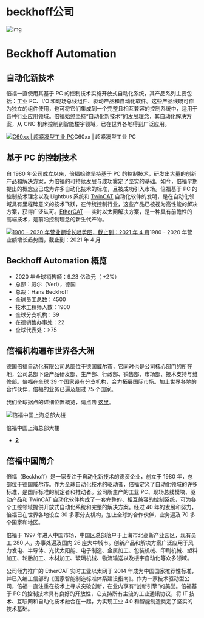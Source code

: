 #  beckhoff公司



![img](https://www.beckhoff.com.cn/media/bilder/buehnen/component_overview.jpg)



# Beckhoff Automation





## 自动化新技术

倍福一直使用其基于 PC 的控制技术实施开放式自动化系统，其产品系列主要包括：工业 PC、I/O 和现场总线组件、驱动产品和自动化软件。这些产品线既可作为独立的组件使用，也可将它们集成到一个完整且相互兼容的控制系统中，适用于各种行业应用领域。倍福始终坚持“自动化新技术”的发展理念，其自动化解决方案，从 CNC 机床控制到智能楼宇领域，已在世界各地得到广泛应用。



[![C60xx | 超紧凑型工业 PC ](https://www.beckhoff.com.cn/media/bilder/content-images/bilder/c60xx-ultra-kompakt-industrie-pcs.jpg)](https://www.beckhoff.com.cn/media/bilder/content-images/bilder/c60xx-ultra-kompakt-industrie-pcs.jpg)C60xx | 超紧凑型工业 PC

## 基于 PC 的控制技术

自 1980 年公司成立以来，倍福始终坚持基于 PC 的控制技术，研发出大量的创新产品和解决方案，为倍福的可持续发展与成功奠定了坚实的基础。如今，倍福早期提出的概念业已成为许多自动化技术的标准，且被成功引入市场。倍福基于 PC 的控制技术理念以及 Lightbus 系统和 [TwinCAT](https://www.beckhoff.com.cn/zh-cn/products/automation/) 自动化软件的发明，是在自动化领域具有里程碑意义的技术飞跃，在传统控制行业，这些产品已被视为高性能的解决方案，获得广泛认可。[EtherCAT](https://www.beckhoff.com.cn/zh-cn/products/i-o/ethercat/) — 实时以太网解决方案，是一种具有前瞻性的高端技术，是前沿控制理念的新生代产物。



[![1980 - 2020 年营业额增长趋势图，截止到：2021 年 4 月  ](https://www.beckhoff.com.cn/media/bilder/content-images/unternehmen/umsatz-weltweit-2020-en.jpg)](https://www.beckhoff.com.cn/media/bilder/content-images/unternehmen/umsatz-weltweit-2020-en.jpg)1980 - 2020 年营业额增长趋势图，截止到：2021 年 4 月

## Beckhoff Automation 概览

- 2020 年全球销售额：9.23 亿欧元（ +2%）
- 总部：威尔（Verl），德国
- 总裁：Hans Beckhoff
- 全球员工总数：4500
- 技术工程师人数：1900
- 全球分支机构：39
- 在德销售办事处：22
- 全球代表处：>75



## 倍福机构遍布世界各大洲

德国倍福自动化有限公司总部位于德国威尔市，它同时也是公司核心部门的所在地，公司总部下设产品研发部、生产部、行政部、销售部、市场部、技术支持与维修部。倍福在全球 39 个国家设有分支机构，合力拓展国际市场。加上世界各地的合作伙伴，倍福的业务已遍及超过 75 个国家。

我们全球据点的详细位置概览，请点击 [这里](https://www.beckhoff.com.cn/zh-cn/company/global-presence/)。



![倍福中国上海总部大楼](https://www.beckhoff.com.cn/media/bilder/inhaltsbilder/unternehmen/bacn-company-picture-1px.jpg)

倍福中国上海总部大楼

- [**2**](https://www.beckhoff.com.cn/zh-cn/company/#gallery-popup_286855_1)

## 倍福中国简介

倍福（Beckhoff）是一家专注于自动化新技术的德资企业，创立于 1980 年，总部位于德国威尔市。作为全球自动化技术的驱动者，倍福定义了自动化领域的许多标准，是国际标准的制定者和推动者。公司所生产的工业 PC、现场总线模块、驱动产品和 TwinCAT 自动化软件构成了一套完整的、相互兼容的控制系统，可为各个工控领域提供开放式自动化系统和完整的解决方案。经过 40 年的发展和努力，倍福已在世界各地设立 30 多家分支机构，加上全球的合作伙伴，业务遍及 70 多个国家和地区。

倍福于 1997 年进入中国市场，中国区总部落户于上海市北高新产业园区，现有员工 280 人，办事处遍及国内 26 座大中城市。创新产品和解决方案广泛应用于风力发电、半导体、光伏太阳能、电子制造、金属加工、包装机械、印刷机械、塑料加工、轮胎加工、木材加工、玻璃机械、物流输送以及楼宇自动化等众多领域。

公司倾力推广的 EtherCAT 实时工业以太网于 2014 年成为中国国家推荐性标准，并已入编工信部的《国家智能制造标准体系建设指南》。作为一家技术驱动型公司，倍福一直注重在技术上寻求突破创新，在业内享有“创新引擎”的美誉。倍福基于 PC 的控制技术具有良好的开放性，它支持所有主流的工业通讯协议，将 IT 技术、互联网和自动化技术融合在一起，为实现工业 4.0 和智能制造奠定了坚实的技术基础。